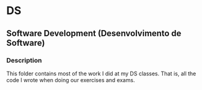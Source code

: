 # DS

## Software Development (Desenvolvimento de Software)

### Description

This folder contains most of the work I did at my DS classes. That is, all the code I wrote when doing our exercises and exams.

